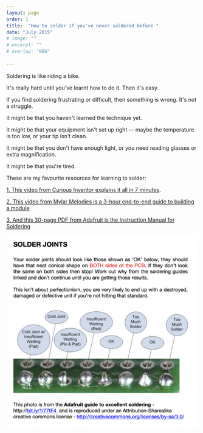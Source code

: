 ```yaml
---
layout: page
order: 1
title:  "How to solder if you've never soldered before "
date: "July 2015"
# image: ""
# excerpt: "" 
# overlay: "NEW"

---
```


Soldering is like riding a bike. 

It's really hard until you've learnt how to do it. Then it's easy. 

If you find soldering frustrating or difficult, then something is wrong. It's not a struggle.  

It might be that you haven't learned the technique yet. 

It might be that your equipment isn't set up right — maybe the temperature is too low, or your tip isn't clean. 

It might be that you don't have enough light, or you need reading glasses or extra magnification. 

It might be that you're tired. 

These are my favourite resources for learning to solder: 

[1. This video from Curious Inventor explains it all in 7 minutes](https://www.youtube.com/watch?v=IpkkfK937mU).

[2. This video from Mylar Melodies is a 3-hour end-to-end guide to building a module](https://www.youtube.com/watch?v=HR_YfUlGPrI)

[3. And this 30-page PDF from Adafruit is the Instruction Manual for Soldering](https://cdn-learn.adafruit.com/downloads/pdf/adafruit-guide-excellent-soldering.pdf) 

 
 ![Soldering cheat sheet](../images/solder_joints.png)

 

